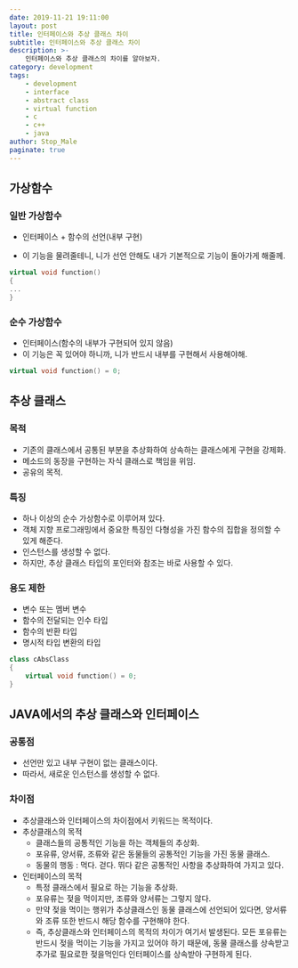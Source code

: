 ```yaml
---
date: 2019-11-21 19:11:00
layout: post
title: 인터페이스와 추상 클래스 차이
subtitle: 인터페이스와 추상 클래스 차이
description: >-
	인터페이스와 추상 클래스의 차이를 알아보자.
category: development
tags:
	- development
	- interface
	- abstract class
	- virtual function
	- c
	- c++
	- java
author: Stop_Male
paginate: true
---
```

## 가상함수

### 일반 가상함수


- 인터페이스 + 함수의 선언(내부 구현)

- 이 기능을 물려줄테니, 니가 선언 안해도 내가 기본적으로 기능이 돌아가게 해줄께.

```c++
virtual void function()
{
...
}
```

### 순수 가상함수

* 인터페이스(함수의 내부가 구현되어 있지 않음)
* 이 기능은 꼭 있어야 하니까, 니가 반드시 내부를 구현해서 사용해야해.

```c++
virtual void function() = 0;
```



## 추상 클래스

### 목적

* 기존의 클래스에서 공통된 부분을 추상화하여 상속하는 클래스에게 구현을 강제화.
* 메소드의 동장을 구현하는 자식 클래스로 책임을 위임.
* 공유의 목적.

### 특징

* 하나 이상의 순수 가상함수로 이루어져 있다.
* 객체 지향 프로그래밍에서 중요한 특징인 다형성을 가진 함수의 집합을 정의할 수 있게 해준다.
* 인스턴스를 생성할 수 없다.
* 하지만, 추상 클래스 타입의 포인터와 참조는 바로 사용할 수 있다.

### 용도 제한

* 변수 또는 멤버 변수
* 함수의 전달되는 인수 타입
* 함수의 반환 타입
* 명시적 타입 변환의 타입

```c++
class cAbsClass
{
    virtual void function() = 0;
}
```

## JAVA에서의 추상 클래스와 인터페이스

### 공통점

* 선언만 있고 내부 구현이 없는 클래스이다.
* 따라서, 새로운 인스턴스를 생성할 수 없다.

### 차이점

* 추상클래스와 인터페이스의 차이점에서 키워드는 목적이다.
* 추상클래스의 목적
  * 클래스들의 공통적인 기능을 하는 객체들의 추상화.
  * 포유류, 양서류, 조류와 같은 동물들의 공통적인 기능을 가진 동물 클래스.
  * 동물의 행동 : 먹다. 걷다. 뛰다 같은 공통적인 사항을 추상화하여 가지고 있다.
* 인터페이스의 목적
  * 특정 클래스에서 필요로 하는 기능을 추상화.
  * 포유류는 젖을 먹이지만, 조류와 양서류는 그렇지 않다.
  * 만약 젖을 먹이는 행위가 추상클래스인 동물 클래스에 선언되어 있다면, 양서류와 조류 또한 반드시 해당 함수를 구현해야 한다.
  * 즉, 추상클래스와 인터페이스의 목적의 차이가 여기서 발생된다. 모든 포유류는 반드시 젖을 먹이는 기능을 가지고 있어야 하기 때문에, 동물 클래스를 상속받고 추가로 필요로한 젖을먹인다 인터페이스를 상속받아 구현하게 된다.
